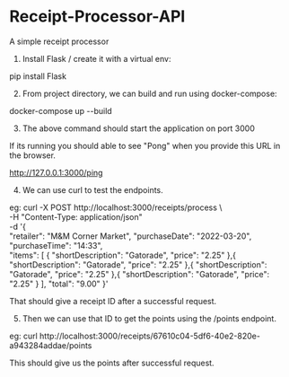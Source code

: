 # Receipt-Processor-API

A simple receipt processor

1. Install Flask / create it with a virtual env:

pip install Flask

2. From project directory, we can build and run using docker-compose:

docker-compose up --build

3. The above command should start the application on port 3000

If its running you should able to see "Pong" when you provide this URL in the browser.

http://127.0.0.1:3000/ping

4. We can use curl to test the endpoints.

eg: curl -X POST http://localhost:3000/receipts/process \  
-H "Content-Type: application/json" \
-d '{  
 "retailer": "M&M Corner Market",
"purchaseDate": "2022-03-20",  
 "purchaseTime": "14:33",  
 "items": [
 {
 "shortDescription": "Gatorade",
 "price": "2.25"
 },{
 "shortDescription": "Gatorade",
"price": "2.25"
},{
"shortDescription": "Gatorade",
"price": "2.25"
},{
"shortDescription": "Gatorade",
"price": "2.25"
}
],
"total": "9.00"
}'

That should give a receipt ID after a successful request.

5. Then we can use that ID to get the points using the /points endpoint.

eg: curl http://localhost:3000/receipts/67610c04-5df6-40e2-820e-a943284addae/points

This should give us the points after successful request.
